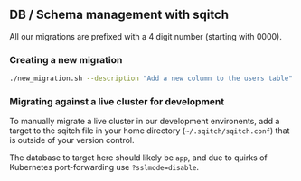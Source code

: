 ## DB / Schema management with sqitch

All our migrations are prefixed with a 4 digit number (starting with 0000).

### Creating a new migration

```bash
./new_migration.sh --description "Add a new column to the users table"
```

### Migrating against a live cluster for development

To manually migrate a live cluster in our development environents, add a target to the sqitch file in your home directory (`~/.sqitch/sqitch.conf`) that is outside of your version control.

The database to target here should likely be `app`, and due to quirks of Kubernetes port-forwarding use `?sslmode=disable`.